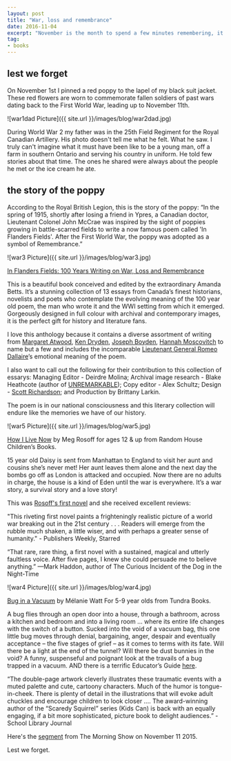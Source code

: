 ```yaml
---
layout: post
title: "War, loss and remembrance"
date: 2016-11-04
excerpt: "November is the month to spend a few minutes remembering, it's the least we can do."
tag:
- books
---
```


## lest we forget

On November 1st I pinned a red poppy to the lapel of my black suit jacket. These red flowers are worn to commemorate fallen soldiers of past wars dating back to the First World War, leading up to November 11th.

![war1dad Picture]({{ site.url }}/images/blog/war2dad.jpg)

During World War 2 my father was in the 25th Field Regiment for the Royal Canadian Artillery. His photo doesn't tell me what he felt. What he saw. I truly can't imagine what it must have been like to be a young man, off a farm in southern Ontario and serving his country in uniform. He told few stories about that time. The ones he shared were always about the people he met or the ice cream he ate.

## the story of the poppy

According to the Royal British Legion, this is the story of the poppy: “In the spring of 1915, shortly after losing a friend in Ypres, a Canadian doctor, Lieutenant Colonel John McCrae was inspired by the sight of poppies growing in battle-scarred fields to write a now famous poem called 'In Flanders Fields'. After the First World War, the poppy was adopted as a symbol of Remembrance.”

![war3 Picture]({{ site.url }}/images/blog/war3.jpg)

[In Flanders Fields: 100 Years Writing on War, Loss and Remembrance](http://penguinrandomhouse.ca/books/252996/flanders-fields-100-years#9780345810250)

This is a beautiful book conceived and edited by the extraordinary Amanda Betts. It’s a stunning collection of 13 essays from Canada’s finest historians, novelists and poets who contemplate the evolving meaning of the 100 year old poem, the man who wrote it and the WWI setting from which it emerged. Gorgeously designed in full colour with archival and contemporary images, it is the perfect gift for history and literature fans.

I love this anthology because it contains a diverse assortment of writing from [Margaret Atwood](http://margaretatwood.ca/), [Ken Dryden](https://en.wikipedia.org/wiki/Ken_Dryden), [Joseph Boyden](https://en.wikipedia.org/wiki/Joseph_Boyden), [Hannah Moscovitch](https://www.playwrightsguild.ca/playwright/hannah-moscovitch) to name but a few and includes the incomparable [Lieutenant General Romeo Dallaire](https://www.playwrightsguild.ca/playwright/hannah-moscovitch)’s emotional meaning of the poem.

I also want to call out the following for their contribution to this collection of essarys: Managing Editor - Deirdre Molina; Archival image research - Blake Heathcote (author of [UNREMARKABLE](http://www.testaments.ca/books.html)); Copy editor - Alex Schultz; Design - [Scott Richardson](http://www.quillandquire.com/authors/the-author-down-the-hall/); and Production by Brittany Larkin.

The poem is in our national consciousness and this literary collection will endure like the memories we have of our history.

![war5 Picture]({{ site.url }}/images/blog/war5.jpg)

[How I Live Now](http://penguinrandomhouse.ca/books/157547/how-i-live-now#9780553376050) by Meg Rosoff for ages 12 & up from Random House Children’s Books.

15 year old Daisy is sent from Manhattan to England to visit her aunt and cousins she’s never met! Her aunt leaves them alone and the next day the bombs go off as London is attacked and occupied. Now there are no adults in charge, the house is a kind of Eden until the war is everywhere. It’s a war story, a survival story and a love story!

This was [Rosoff's first novel](http://penguinrandomhouse.ca/books/157547/how-i-live-now#9780553376050) and she received excellent reviews:

"This riveting first novel paints a frighteningly realistic picture of a world war breaking out in the 21st century . . . Readers will emerge from the rubble much shaken, a little wiser, and with perhaps a greater sense of humanity." - Publishers Weekly, Starred

“That rare, rare thing, a first novel with a sustained, magical and utterly faultless voice. After five pages, I knew she could persuade me to believe anything.” —Mark Haddon, author of The Curious Incident of the Dog in the Night-Time

![war4 Picture]({{ site.url }}/images/blog/war4.jpg)

[Bug in a Vacuum](http://penguinrandomhouse.ca/books/234029/bug-vacuum#9781770496453) by Mélanie Watt For 5-9 year olds from Tundra Books.

A bug flies through an open door into a house, through a bathroom, across a kitchen and bedroom and into a living room … where its entire life changes with the switch of a button. Sucked into the void of a vacuum bag, this one little bug moves through denial, bargaining, anger, despair and eventually acceptance – the five stages of grief – as it comes to terms with its fate. Will there be a light at the end of the tunnel? Will there be dust bunnies in the void? A funny, suspenseful and poignant look at the travails of a bug trapped in a vacuum. AND there is a terrific Educator’s Guide [here](http://penguinrandomhouse.ca/content/penguin-random-house-canada/feature/bug-vacuum-educators-guide).

“The double-page artwork cleverly illustrates these traumatic events with a muted palette and cute, cartoony characters. Much of the humor is tongue-in-cheek. There is plenty of detail in the illustrations that will evoke adult chuckles and encourage children to look closer .... The award-winning author of the “Scaredy Squirrel” series (Kids Can) is back with an equally engaging, if a bit more sophisticated, picture book to delight audiences.” - School Library Journal

Here's the [segment](http://globalnews.ca/video/2332664/tms-book-club-8) from The Morning Show on November 11 2015.

Lest we forget.

